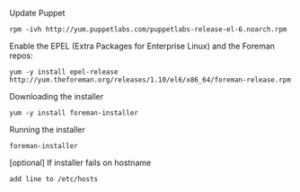 <!---
```foreman

```
-->
Update Puppet
```foreman
rpm -ivh http://yum.puppetlabs.com/puppetlabs-release-el-6.noarch.rpm
```

Enable the EPEL (Extra Packages for Enterprise Linux) and the Foreman repos:
```foreman
yum -y install epel-release http://yum.theforeman.org/releases/1.10/el6/x86_64/foreman-release.rpm
```

Downloading the installer
```foreman
yum -y install foreman-installer
```

Running the installer
```foreman
foreman-installer
```

[optional] If installer fails on hostname
```foreman
add line to /etc/hosts
```